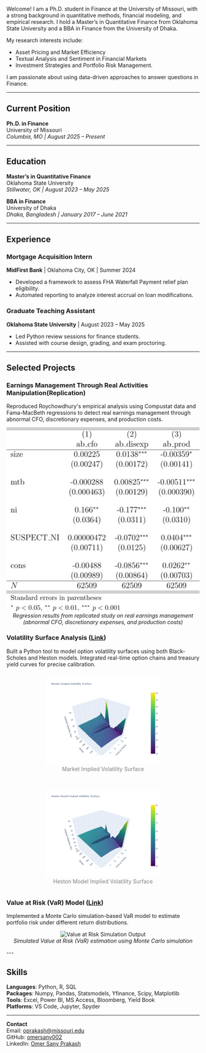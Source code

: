 Welcome! I am a Ph.D. student in Finance at the University of Missouri, with a strong background in quantitative methods, financial modeling, and empirical research. I hold a Master’s in Quantitative Finance from Oklahoma State University and a BBA in Finance from the University of Dhaka.<br>

My research interests include:
- Asset Pricing and Market Efficiency
- Textual Analysis and Sentiment in Financial Markets
- Investment Strategies and Portfolio Risk Management.

I am passionate about using data-driven approaches to answer questions in Finance.

---

## Current Position
**Ph.D. in Finance**  
University of Missouri  
*Columbia, MO | August 2025 – Present*

---

## Education

**Master’s in Quantitative Finance**  
Oklahoma State University  
*Stillwater, OK | August 2023 – May 2025*

**BBA in Finance**  
University of Dhaka  
*Dhaka, Bangladesh | January 2017 – June 2021*

---

## Experience

### Mortgage Acquisition Intern  
**MidFirst Bank** | Oklahoma City, OK | Summer 2024  
- Developed a framework to assess FHA Waterfall Payment relief plan eligibility.
- Automated reporting to analyze interest accrual on loan modifications.

### Graduate Teaching Assistant  
**Oklahoma State University** | August 2023 – May 2025  
- Led Python review sessions for finance students.
- Assisted with course design, grading, and exam proctoring.

---

## Selected Projects

### Earnings Management Through Real Activities Manipulation(Replication)
Reproduced Roychowdhury's empirical analysis using Compustat data and Fama-MacBeth regressions to detect real earnings management through abnormal CFO, discretionary expenses, and production costs.
<p align="center">
  <img src="/images/assets/earnings_management_replication.jpg" alt="Regression Table - Real Earnings Management" width="700">
  <br>
  <em>Regression results from replicated study on real earnings management (abnormal CFO, discretionary expenses, and production costs)</em>
</p>


### Volatility Surface Analysis ([Link](https://github.com/omersany002/VolatilitySurface))
Built a Python tool to model option volatility surfaces using both Black-Scholes and Heston models. Integrated real-time option chains and treasury yield curves for precise calibration.

<!-- Insert images below -->
<div style="display: flex; justify-content: center; gap: 20px; flex-wrap: wrap;">
  <figure style="text-align: center;">
    <img src="/images/assets/market_iv.png" alt="Market Implied Volatility Surface" width="300">
    <figcaption style="font-size: 14px; color: gray;">Market Implied Volatility Surface</figcaption>
  </figure>
  <figure style="text-align: center;">
    <img src="/images/assets/heston_iv.png" alt="Heston Model Implied Volatility Surface" width="300">
    <figcaption style="font-size: 14px; color: gray;">Heston Model Implied Volatility Surface</figcaption>
  </figure>
</div>

### Value at Risk (VaR) Model ([Link](https://github.com/omersany002/VaRModel))
Implemented a Monte Carlo simulation-based VaR model to estimate portfolio risk under different return distributions.
<p align="center">
  <img src="/assets/images/var_model.jpg" alt="Value at Risk Simulation Output" width="500">
  <br>
  <em>Simulated Value at Risk (VaR) estimation using Monte Carlo simulation</em>
</p>
---

## Skills

**Languages**: Python, R, SQL  
**Packages**: Numpy, Pandas, Statsmodels, Yfinance, Scipy, Matplotlib  
**Tools**: Excel, Power BI, MS Access, Bloomberg, Yield Book  
**Platforms**: VS Code, Jupyter, Spyder

---

**Contact**  
Email: oprakash@missouri.edu<br>
GitHub: [omersany002](https://github.com/omersany002)<br>
LinkedIn: [Omer Sany Prakash](https://www.linkedin.com/in/omer-sany-prakash/)
